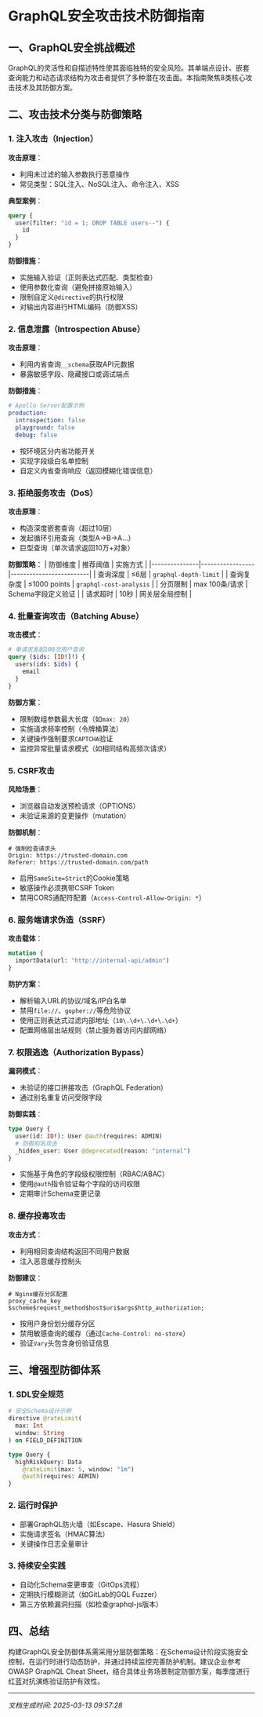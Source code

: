 

# GraphQL安全攻击技术防御指南

## 一、GraphQL安全挑战概述
GraphQL的灵活性和自描述特性使其面临独特的安全风险。其单端点设计、嵌套查询能力和动态请求结构为攻击者提供了多种潜在攻击面。本指南聚焦8类核心攻击技术及其防御方案。

## 二、攻击技术分类与防御策略

### 1. 注入攻击（Injection）
**攻击原理**：
- 利用未过滤的输入参数执行恶意操作
- 常见类型：SQL注入、NoSQL注入、命令注入、XSS

**典型案例**：
```graphql
query {
  user(filter: "id = 1; DROP TABLE users--") {
    id
  }
}
```

**防御措施**：
- 实施输入验证（正则表达式匹配、类型检查）
- 使用参数化查询（避免拼接原始输入）
- 限制自定义`@directive`的执行权限
- 对输出内容进行HTML编码（防御XSS）

### 2. 信息泄露（Introspection Abuse）
**攻击原理**：
- 利用内省查询`__schema`获取API元数据
- 暴露敏感字段、隐藏接口或调试端点

**防御措施**：
```yaml
# Apollo Server配置示例
production:
  introspection: false
  playground: false
  debug: false
```
- 按环境区分内省功能开关
- 实现字段级白名单控制
- 自定义内省查询响应（返回模糊化错误信息）

### 3. 拒绝服务攻击（DoS）
**攻击原理**：
- 构造深度嵌套查询（超过10层）
- 发起循环引用查询（类型A→B→A...）
- 巨型查询（单次请求返回10万+对象）

**防御策略**：
| 防御维度      | 推荐阈值        | 实施方式                |
|---------------|-----------------|-------------------------|
| 查询深度       | ≤6层           | `graphql-depth-limit`   |
| 查询复杂度     | ≤1000 points    | `graphql-cost-analysis` |
| 分页限制       | max 100条/请求  | Schema字段定义验证      |
| 请求超时       | 10秒           | 网关层全局控制         |

### 4. 批量查询攻击（Batching Abuse）
**攻击模式**：
```graphql
# 单请求发起100次用户查询
query ($ids: [ID!]!) {
  users(ids: $ids) { 
    email 
  }
}
```

**防御方案**：
- 限制数组参数最大长度（如`max: 20`）
- 实施请求频率控制（令牌桶算法）
- 关键操作强制要求`CAPTCHA`验证
- 监控异常批量请求模式（如相同结构高频次请求）

### 5. CSRF攻击
**风险场景**：
- 浏览器自动发送预检请求（OPTIONS）
- 未验证来源的变更操作（mutation）

**防御机制**：
```http
# 强制检查请求头
Origin: https://trusted-domain.com
Referer: https://trusted-domain.com/path
```
- 启用`SameSite=Strict`的Cookie策略
- 敏感操作必须携带CSRF Token
- 禁用CORS通配符配置（`Access-Control-Allow-Origin: *`）

### 6. 服务端请求伪造（SSRF）
**攻击载体**：
```graphql
mutation {
  importData(url: "http://internal-api/admin") 
}
```

**防护方案**：
- 解析输入URL的协议/域名/IP白名单
- 禁用`file://`、`gopher://`等危险协议
- 使用正则表达式过滤内部地址（`10\.\d+\.\d+\.\d+`）
- 配置网络层出站规则（禁止服务器访问内部网络）

### 7. 权限逃逸（Authorization Bypass）
**漏洞模式**：
- 未验证的接口拼接攻击（GraphQL Federation）
- 通过别名重复访问受限字段

**防御实践**：
```graphql
type Query {
  user(id: ID!): User @auth(requires: ADMIN)
  # 防御别名攻击
  _hidden_user: User @deprecated(reason: "internal")
}
```
- 实施基于角色的字段级权限控制（RBAC/ABAC）
- 使用`@auth`指令验证每个字段的访问权限
- 定期审计Schema变更记录

### 8. 缓存投毒攻击
**攻击方式**：
- 利用相同查询结构返回不同用户数据
- 注入恶意缓存控制头

**防御建议**：
```nginx
# Nginx缓存分区配置
proxy_cache_key $scheme$request_method$host$uri$args$http_authorization;
```
- 按用户身份划分缓存分区
- 禁用敏感查询的缓存（通过`Cache-Control: no-store`）
- 验证`Vary`头包含身份验证信息

## 三、增强型防御体系

### 1. SDL安全规范
```graphql
# 安全Schema设计示例
directive @rateLimit(
  max: Int
  window: String
) on FIELD_DEFINITION

type Query {
  highRiskQuery: Data 
    @rateLimit(max: 5, window: "1m")
    @auth(requires: ADMIN)
}
```

### 2. 运行时保护
- 部署GraphQL防火墙（如Escape、Hasura Shield）
- 实施请求签名（HMAC算法）
- 关键操作日志全量审计

### 3. 持续安全实践
- 自动化Schema变更审查（GitOps流程）
- 定期执行模糊测试（如GitLab的GQL Fuzzer）
- 第三方依赖漏洞扫描（如检查graphql-js版本）

## 四、总结
构建GraphQL安全防御体系需采用分层防御策略：在Schema设计阶段实施安全控制，在运行时进行动态防护，并通过持续监控完善防护机制。建议企业参考OWASP GraphQL Cheat Sheet，结合具体业务场景制定防御方案，每季度进行红蓝对抗演练验证防护有效性。

---

*文档生成时间: 2025-03-13 09:57:28*
